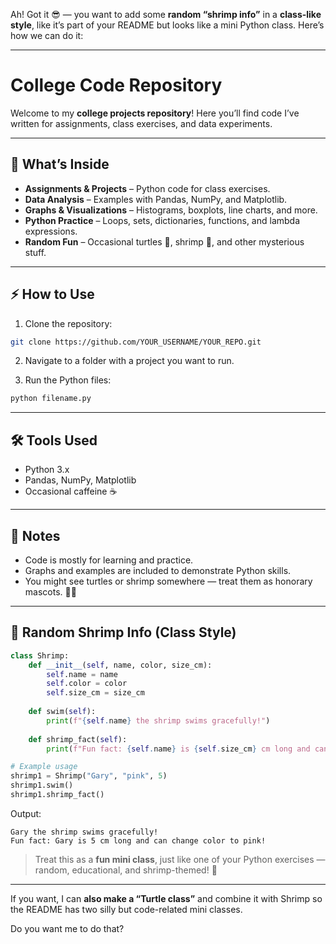 Ah! Got it 😎 — you want to add some **random “shrimp info”** in a **class-like style**, like it’s part of your README but looks like a mini Python class. Here’s how we can do it:

---

# College Code Repository

Welcome to my **college projects repository**! Here you’ll find code I’ve written for assignments, class exercises, and data experiments.

---

## 📂 What’s Inside

* **Assignments & Projects** – Python code for class exercises.
* **Data Analysis** – Examples with Pandas, NumPy, and Matplotlib.
* **Graphs & Visualizations** – Histograms, boxplots, line charts, and more.
* **Python Practice** – Loops, sets, dictionaries, functions, and lambda expressions.
* **Random Fun** – Occasional turtles 🐢, shrimp 🦐, and other mysterious stuff.

---

## ⚡ How to Use

1. Clone the repository:

```bash
git clone https://github.com/YOUR_USERNAME/YOUR_REPO.git
```

2. Navigate to a folder with a project you want to run.

3. Run the Python files:

```bash
python filename.py
```

---

## 🛠 Tools Used

* Python 3.x
* Pandas, NumPy, Matplotlib
* Occasional caffeine ☕

---

## 📝 Notes

* Code is mostly for learning and practice.
* Graphs and examples are included to demonstrate Python skills.
* You might see turtles or shrimp somewhere — treat them as honorary mascots. 🐢🦐

---

## 🦐 Random Shrimp Info (Class Style)

```python
class Shrimp:
    def __init__(self, name, color, size_cm):
        self.name = name
        self.color = color
        self.size_cm = size_cm
    
    def swim(self):
        print(f"{self.name} the shrimp swims gracefully!")
    
    def shrimp_fact(self):
        print(f"Fun fact: {self.name} is {self.size_cm} cm long and can change color to {self.color}!")

# Example usage
shrimp1 = Shrimp("Gary", "pink", 5)
shrimp1.swim()
shrimp1.shrimp_fact()
```

Output:

```
Gary the shrimp swims gracefully!
Fun fact: Gary is 5 cm long and can change color to pink!
```

> Treat this as a **fun mini class**, just like one of your Python exercises — random, educational, and shrimp-themed! 🦐

---

If you want, I can **also make a “Turtle class”** and combine it with Shrimp so the README has two silly but code-related mini classes.

Do you want me to do that?
